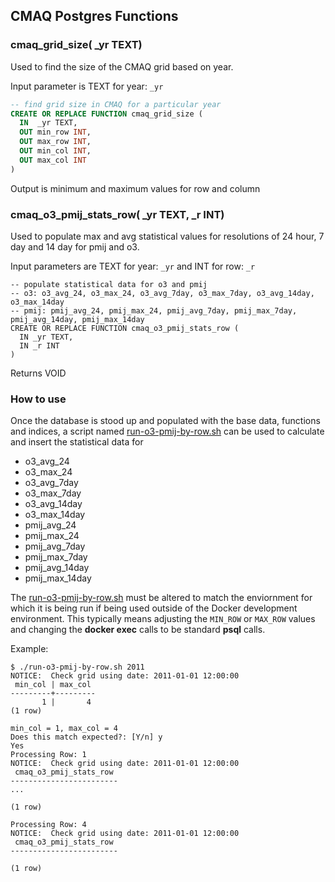 ## CMAQ Postgres Functions

### cmaq\_grid\_size( _yr TEXT)

Used to find the size of the CMAQ grid based on year.

Input parameter is TEXT for year: `_yr`

```sql
-- find grid size in CMAQ for a particular year
CREATE OR REPLACE FUNCTION cmaq_grid_size (
  IN  _yr TEXT,
  OUT min_row INT,
  OUT max_row INT,
  OUT min_col INT,
  OUT max_col INT
)
```

Output is minimum and maximum values for row and column

### cmaq\_o3\_pmij\_stats\_row( _yr TEXT, _r INT)

Used to populate max and avg statistical values for resolutions of 24 hour, 7 day and 14 day for pmij and o3.

Input parameters are TEXT for year: `_yr` and INT for row: `_r`

```
-- populate statistical data for o3 and pmij
-- o3: o3_avg_24, o3_max_24, o3_avg_7day, o3_max_7day, o3_avg_14day, o3_max_14day
-- pmij: pmij_avg_24, pmij_max_24, pmij_avg_7day, pmij_max_7day, pmij_avg_14day, pmij_max_14day
CREATE OR REPLACE FUNCTION cmaq_o3_pmij_stats_row (
  IN _yr TEXT,
  IN _r INT
)
```
Returns VOID

### How to use

Once the database is stood up and populated with the base data, functions and indices, a script named [run-o3-pmij-by-row.sh](run-o3-pmij-by-row.sh) can be used to calculate and insert the statistical data for

- o3\_avg\_24
- o3\_max\_24
- o3\_avg\_7day
- o3\_max\_7day
- o3\_avg\_14day
- o3\_max\_14day
- pmij\_avg\_24
- pmij\_max\_24
- pmij\_avg\_7day
- pmij\_max\_7day
- pmij\_avg\_14day
- pmij\_max\_14day

The [run-o3-pmij-by-row.sh](run-o3-pmij-by-row.sh) must be altered to match the enviornment for which it is being run if being used outside of the Docker development environment. This typically means adjusting the `MIN_ROW` or `MAX_ROW` values and changing the **docker exec** calls to be standard **psql** calls.

Example:

```
$ ./run-o3-pmij-by-row.sh 2011
NOTICE:  Check grid using date: 2011-01-01 12:00:00
 min_col | max_col
---------+---------
       1 |       4
(1 row)

min_col = 1, max_col = 4
Does this match expected?: [Y/n] y
Yes
Processing Row: 1
NOTICE:  Check grid using date: 2011-01-01 12:00:00
 cmaq_o3_pmij_stats_row
------------------------
...

(1 row)

Processing Row: 4
NOTICE:  Check grid using date: 2011-01-01 12:00:00
 cmaq_o3_pmij_stats_row
------------------------

(1 row)
```